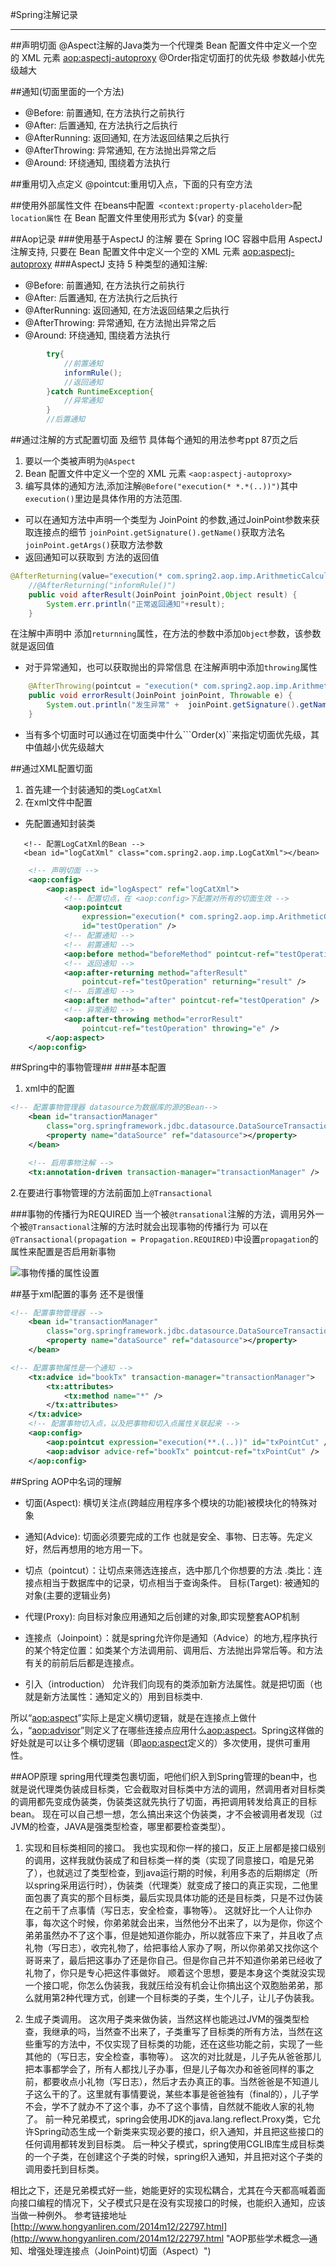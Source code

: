 #Spring注解记录

----------
##声明切面
@Aspect注解的Java类为一个代理类
Bean 配置文件中定义一个空的 XML 元素 <aop:aspectj-autoproxy>
@Order指定切面打的优先级 参数越小优先级越大

##通知(切面里面的一个方法)


- @Before: 前置通知, 在方法执行之前执行
- @After: 后置通知, 在方法执行之后执行 
- @AfterRunning: 返回通知, 在方法返回结果之后执行
- @AfterThrowing: 异常通知, 在方法抛出异常之后
- @Around: 环绕通知, 围绕着方法执行

##重用切入点定义
@pointcut:重用切入点，下面的只有空方法

##使用外部属性文件
在beans中配置``` <context:property-placeholder>```配```location属性```
在 Bean 配置文件里使用形式为 ${var} 的变量

##Aop记录
###使用基于AspectJ 的注解
要在 Spring IOC 容器中启用 AspectJ 注解支持, 只要在 Bean 配置文件中定义一个空的 XML 元素 <aop:aspectj-autoproxy>
###AspectJ 支持 5 种类型的通知注解: 


- @Before: 前置通知, 在方法执行之前执行
- @After: 后置通知, 在方法执行之后执行 
- @AfterRunning: 返回通知, 在方法返回结果之后执行
- @AfterThrowing: 异常通知, 在方法抛出异常之后
- @Around: 环绕通知, 围绕着方法执行


```java
		try{
			//前置通知
			informRule();
			//返回通知
		}catch RuntimeException{
			//异常通知
		}
		//后置通知

```
##通过注解的方式配置切面 及细节
具体每个通知的用法参考ppt 87页之后
1. 要以一个类被声明为```@Aspect```
2. Bean 配置文件中定义一个空的 XML 元素 ```<aop:aspectj-autoproxy>```
3. 编写具体的通知方法,添加注解```@Before("execution(* *.*(..))")```其中 ```execution()```里边是具体作用的方法范围.
- 可以在通知方法中声明一个类型为 JoinPoint 的参数,通过JoinPoint参数来获取连接点的细节
```joinPoint.getSignature().getName()```获取方法名
```joinPoint.getArgs()```获取方法参数
- 返回通知可以获取到 方法的返回值
```	java
@AfterReturning(value="execution(* com.spring2.aop.imp.ArithmeticCalculatorIn(int,int))",returning="result")
	//@AfterReturning("informRule()")
	public void afterResult(JoinPoint joinPoint,Object result) {
		System.err.println("正常返回通知"+result);
	}
```
在注解中声明中 添加```returnning```属性，在方法的参数中添加```Object```参数，该参数就是返回值

- 对于异常通知，也可以获取抛出的异常信息
在注解声明中添加```throwing```属性
```java
	@AfterThrowing(pointcut = "execution(* com.spring2.aop.imp.ArithmeticCalculatorIn.*(int,int))", throwing = "e")
	public void errorResult(JoinPoint joinPoint, Throwable e) {
		System.out.println("发生异常" +  joinPoint.getSignature().getName()+e);
	}
```
- 当有多个切面时可以通过在切面类中什么```Order(x)``来指定切面优先级，其中值越小优先级越大


##通过XML配置切面
1. 首先建一个封装通知的类`LogCatXml`
2. 在xml文件中配置
- 先配置通知封装类

 ```
 	<!-- 配置LogCatXml的Bean -->
	<bean id="logCatXml" class="com.spring2.aop.imp.LogCatXml"></bean>
  ```
``` xml
	<!-- 声明切面 -->
	<aop:config>
		<aop:aspect id="logAspect" ref="logCatXml">
			<!-- 配置切点，在 <aop:config>下配置对所有的切面生效 -->
			<aop:pointcut
				expression="execution(* com.spring2.aop.imp.ArithmeticCalculatorIn.*(int,int))"
				id="testOperation" />
			<!-- 配置通知 -->
			<!-- 前置通知 -->
			<aop:before method="beforeMethod" pointcut-ref="testOperation" />
			<!-- 返回通知 -->
			<aop:after-returning method="afterResult"
				pointcut-ref="testOperation" returning="result" />
			<!-- 后置通知 -->
			<aop:after method="after" pointcut-ref="testOperation" />
			<!-- 异常通知 -->
			<aop:after-throwing method="errorResult"
				pointcut-ref="testOperation" throwing="e" />
		</aop:aspect>
	</aop:config>
```
##Spring中的事物管理##
###基本配置
1. xml中的配置

```xml
<!-- 配置事物管理器 datasource为数据库的源的Bean-->
	<bean id="transactionManager"
		class="org.springframework.jdbc.datasource.DataSourceTransactionManager">
		<property name="dataSource" ref="datasource"></property>
	</bean>

	<!-- 启用事物注解 -->
	<tx:annotation-driven transaction-manager="transactionManager" />
```
2.在要进行事物管理的方法前面加上`@Transactional`

###事物的传播行为REQUIRED
当一个被`@transational`注解的方法，调用另外一个被`@Transactional`注解的方法时就会出现事物的传播行为
可以在`@Transactional(propagation = Propagation.REQUIRED)`中设置`propagation`的属性来配置是否启用新事物

![事物传播的属性设置](http://i.imgur.com/sCeiXEd.png)


##基于xml配置的事务
还不是很懂
```xml
<!-- 配置事物管理器 -->
	<bean id="transactionManager"
		class="org.springframework.jdbc.datasource.DataSourceTransactionManager">
		<property name="dataSource" ref="datasource"></property>
	</bean>

<!-- 配置事物属性是一个通知 --> 
	<tx:advice id="bookTx" transaction-manager="transactionManager">
		<tx:attributes>
			<tx:method name="*" />
		</tx:attributes>
	</tx:advice>
	<!-- 配置事物切入点，以及把事物和切入点属性关联起来 -->
	<aop:config>
		<aop:pointcut expression="execution(**.(..))" id="txPointCut" />
		<aop:advisor advice-ref="bookTx" pointcut-ref="txPointCut" />
	</aop:config>
```
##Spring AOP中名词的理解


- 切面(Aspect):  横切关注点(跨越应用程序多个模块的功能)被模块化的特殊对象

- 通知(Advice):  切面必须要完成的工作
也就是安全、事物、日志等。先定义好，然后再想用的地方用一下。

- 切点（pointcut）：让切点来筛选连接点，选中那几个你想要的方法 .类比：连接点相当于数据库中的记录，切点相当于查询条件。
目标(Target): 被通知的对象(主要的逻辑业务)


- 代理(Proxy): 向目标对象应用通知之后创建的对象,即实现整套AOP机制


- 连接点（Joinpoint）：就是spring允许你是通知（Advice）的地方,程序执行的某个特定位置：如类某个方法调用前、调用后、方法抛出异常后等。和方法有关的前前后后都是连接点。


- 引入（introduction） 允许我们向现有的类添加新方法属性。就是把切面（也就是新方法属性：通知定义的）用到目标类中.

所以“<aop:aspect>”实际上是定义横切逻辑，就是在连接点上做什么，“<aop:advisor>”则定义了在哪些连接点应用什么<aop:aspect>。Spring这样做的好处就是可以让多个横切逻辑（即<aop:aspect>定义的）多次使用，提供可重用性。

##AOP原理
spring用代理类包裹切面，吧他们织入到Spring管理的bean中，也就是说代理类伪装成目标类，它会截取对目标类中方法的调用，然调用者对目标类的调用都先变成伪装类，伪装类这就先执行了切面，再把调用转发给真正的目标bean。
现在可以自己想一想，怎么搞出来这个伪装类，才不会被调用者发现（过JVM的检查，JAVA是强类型检查，哪里都要检查类型）。

1. 实现和目标类相同的接口。
我也实现和你一样的接口，反正上层都是接口级别的调用，这样我就伪装成了和目标类一样的类（实现了同意接口，咱是兄弟了），也就逃过了类型检查，到java运行期的时候，利用多态的后期绑定（所以spring采用运行时），伪装类（代理类）就变成了接口的真正实现，二他里面包裹了真实的那个目标类，最后实现具体功能的还是目标类，只是不过伪装在之前干了点事情（写日志，安全检查，事物等）。
这就好比一个人让你办事，每次这个时候，你弟弟就会出来，当然他分不出来了，以为是你，你这个弟弟虽然办不了这个事，但是她知道你能办，所以就答应下来了，并且收了点礼物（写日志），收完礼物了，给把事给人家办了啊，所以你弟弟又找你这个哥哥来了，最后把这事办了还是你自己。但是你自己并不知道你弟弟已经收了礼物了，你只是专心把这件事做好。
顺着这个思想，要是本身这个类就没实现一个接口呢，你怎么伪装我，我就压给没有机会让你搞出这个双胞胎弟弟，那么就用第2种代理方式，创建一个目标类的子类，生个儿子，让儿子伪装我。

2. 生成子类调用。
这次用子类来做伪装，当然这样也能逃过JVM的强类型检查，我继承的吗，当然查不出来了，子类重写了目标类的所有方法，当然在这些重写的方法中，不仅实现了目标类的功能，还在这些功能之前，实现了一些其他的（写日志，安全检查，事物等）。
这次的对比就是，儿子先从爸爸那儿把本事都学会了，所有人都找儿子办事，但是儿子每次办和爸爸同样的事之前，都要收点小礼物（写日志），然后才去办真正的事。当然爸爸是不知道儿子这么干的了。这里就有事情要说，某些本事是爸爸独有（final的），儿子学不会，学不了就办不了这个事，办不了这个事情，自然就不能收人家的礼物了。
前一种兄弟模式，spring会使用JDK的java.lang.reflect.Proxy类，它允许Spring动态生成一个新类来实现必要的接口，织入通知，并且把这些接口的任何调用都转发到目标类。
后一种父子模式，spring使用CGLIB库生成目标类的一个子类，在创建这个子类的时候，spring织入通知，并且把对这个子类的调用委托到目标类。

相比之下，还是兄弟模式好一些，她能更好的实现松耦合，尤其在今天都高喊着面向接口编程的情况下，父子模式只是在没有实现接口的时候，也能织入通知，应该当做一种例外。
参考链接地址[http://www.hongyanliren.com/2014m12/22797.html](http://www.hongyanliren.com/2014m12/22797.html "AOP那些学术概念—通知、增强处理连接点（JoinPoint)切面（Aspect）")